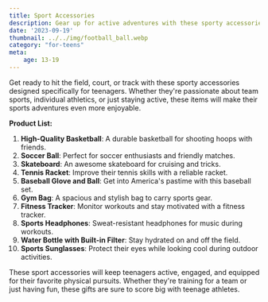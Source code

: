 ```yaml
---
title: Sport Accessories
description: Gear up for active adventures with these sporty accessories for teenagers.
date: '2023-09-19'
thumbnail: ../../img/football_ball.webp
category: "for-teens"
meta:
    age: 13-19
---
```

Get ready to hit the field, court, or track with these sporty accessories designed specifically for teenagers. Whether they're passionate about team sports, individual athletics, or just staying active, these items will make their sports adventures even more enjoyable.

**Product List:**
1. **High-Quality Basketball**: A durable basketball for shooting hoops with friends.
2. **Soccer Ball**: Perfect for soccer enthusiasts and friendly matches.
3. **Skateboard**: An awesome skateboard for cruising and tricks.
4. **Tennis Racket**: Improve their tennis skills with a reliable racket.
5. **Baseball Glove and Ball**: Get into America's pastime with this baseball set.
6. **Gym Bag**: A spacious and stylish bag to carry sports gear.
7. **Fitness Tracker**: Monitor workouts and stay motivated with a fitness tracker.
8. **Sports Headphones**: Sweat-resistant headphones for music during workouts.
9. **Water Bottle with Built-in Filter**: Stay hydrated on and off the field.
10. **Sports Sunglasses**: Protect their eyes while looking cool during outdoor activities.

These sport accessories will keep teenagers active, engaged, and equipped for their favorite physical pursuits. Whether they're training for a team or just having fun, these gifts are sure to score big with teenage athletes.
